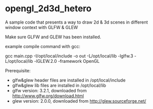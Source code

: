 # opengl_2d3d_hetero
A sample code that presents a way to draw 2d &amp; 3d scenes in different window context with GLFW &amp; GLEW

Make sure GLFW and GLEW has been installed.

example compile command with gcc:

gcc main.cpp -I/opt/local/include -o out -L/opt/local/lib -lglfw.3 -L/opt/local/lib -lGLEW.2.0 -framework OpenGL

Prerequisite: 
-  glfw&amp;glew header files are installed in /opt/local/include
-  glfw&amp;glew lib files are installed in /opt/local/lib
-  glfw version: 3.2.1, downloaded from http://www.glfw.org/download.html
-  glew version: 2.0.0, downloaded from http://glew.sourceforge.net/
